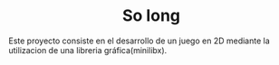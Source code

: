 <h1 align="center">So long</h1>
<p>Este proyecto consiste en el desarrollo de un juego en 2D mediante la utilizacion de una libreria gráfica(minilibx).</p>
